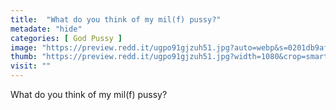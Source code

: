 ```yaml
---
title:  "What do you think of my mil(f) pussy?"
metadate: "hide"
categories: [ God Pussy ]
image: "https://preview.redd.it/ugpo91gjzuh51.jpg?auto=webp&s=0201db9afd5cacc5404343d46e388dc387374ace"
thumb: "https://preview.redd.it/ugpo91gjzuh51.jpg?width=1080&crop=smart&auto=webp&s=fd326582e25121835adefc12922de385180dccda"
visit: ""
---
```

What do you think of my mil(f) pussy?

